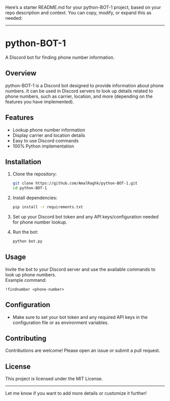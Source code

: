 Here’s a starter README.md for your python-BOT-1 project, based on your repo description and context. You can copy, modify, or expand this as needed:

---

# python-BOT-1

A Discord bot for finding phone number information.

## Overview

python-BOT-1 is a Discord bot designed to provide information about phone numbers. It can be used in Discord servers to look up details related to phone numbers, such as carrier, location, and more (depending on the features you have implemented).

## Features

- Lookup phone number information  
- Display carrier and location details  
- Easy to use Discord commands  
- 100% Python implementation

## Installation

1. Clone the repository:
    ```bash
    git clone https://github.com/AmalRaghk/python-BOT-1.git
    cd python-BOT-1
    ```

2. Install dependencies:
    ```bash
    pip install -r requirements.txt
    ```

3. Set up your Discord bot token and any API keys/configuration needed for phone number lookup.

4. Run the bot:
    ```bash
    python bot.py
    ```

## Usage

Invite the bot to your Discord server and use the available commands to look up phone numbers.  
Example command:
```
!findnumber <phone-number>
```

## Configuration

- Make sure to set your bot token and any required API keys in the configuration file or as environment variables.

## Contributing

Contributions are welcome! Please open an issue or submit a pull request.

## License

This project is licensed under the MIT License.

---

Let me know if you want to add more details or customize it further!
